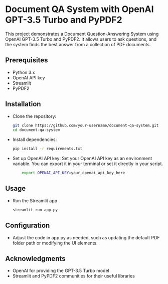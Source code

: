 # Document QA System with OpenAI GPT-3.5 Turbo and PyPDF2

This project demonstrates a Document Question-Answering System using OpenAI GPT-3.5 Turbo and PyPDF2. It allows users to ask questions, and the system finds the best answer from a collection of PDF documents.

## Prerequisites

- Python 3.x
- OpenAI API key
- Streamlit
- PyPDF2

## Installation

- Clone the repository:

   ```bash
   git clone https://github.com/your-username/document-qa-system.git
   cd document-qa-system
  ```
- Install dependencies:
    ```bash
    pip install -r requirements.txt
    ```
- Set up OpenAI API key:
    Set your OpenAI API key as an environment variable. You can export it in your terminal or set it directly in your script.
    ```bash
        export OPENAI_API_KEY=your_openai_api_key_here
    ```
## Usage
- Run the Streamlit app
    ```bash
    streamlit run app.py
    ```
## Configuration 
- Adjust the code in app.py as needed, such as updating the default PDF folder path or modifying the UI elements.

## Acknowledgments
- OpenAI for providing the GPT-3.5 Turbo model
- Streamlit and PyPDF2 communities for their useful libraries
